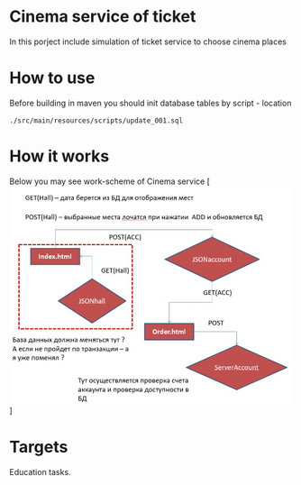 # Cinema service of ticket

In this porject include simulation of ticket service to choose cinema places

# How to use
Before building in maven you should init database tables by script - location
```
./src/main/resources/scripts/update_001.sql
```
# How it works
Below you may see work-scheme of Cinema service
[![ALT-ТЕКСТ ИЗОБРАЖЕНИЯ](https://github.com/Rustymattok/java-a-to-z/blob/master/Cinema/work-schem-1.JPG)]
# Targets

Education tasks.
